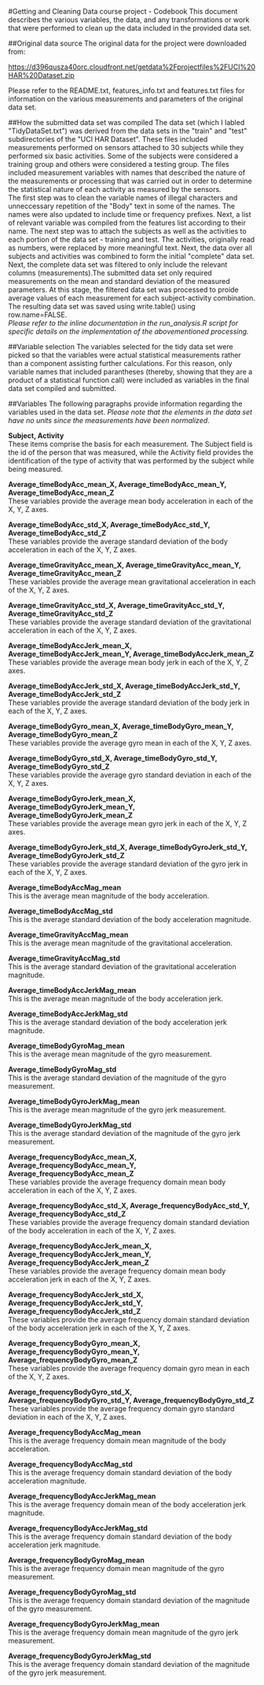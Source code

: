 #Getting and Cleaning Data course project - Codebook
This document describes the various variables, the data, and any transformations or work that were performed to clean up the data included in the provided data set.

##Original data source
The original data for the project were downloaded from:

https://d396qusza40orc.cloudfront.net/getdata%2Fprojectfiles%2FUCI%20HAR%20Dataset.zip  

Please refer to the README.txt, features_info.txt and features.txt files for information on the various measurements and parameters of the original data set.

##How the submitted data set was compiled
The data set (which I labled "TidyDataSet.txt") was derived from the data sets in the "train" and "test" subdirectories of the "UCI HAR Dataset". These files included measurements performed on sensors attached to 30 subjects while they performed six basic activities. Some of the subjects were considered a training group and others were considered a testing group. The files included measurement variables with names that described the nature of the measurements or processing that was carried out in order to determine the statistical nature of each activity as measured by the sensors.  
The first step was to clean the variable names of illegal characters and unneccessary repetition of the "Body" text in some of the names. The names were also updated to include time or frequency prefixes. Next, a list of relevant variable was compiled from the features list according to their name. The next step was to attach the subjects as well as the activities to each portion of the data set - training and test. The activities, originally read as numbers, were replaced by more meaningful text. Next, the data over all subjects and activities was combined to form the initial "complete" data set. Next, the complete data set was filtered to only include the relevant columns (measurements).The submitted data set only required measurements on the mean and standard deviation of the measured parameters. At this stage, the filtered data set was processed to proide average values of each measurement for each subject-activity combination. The resulting data set was saved using write.table() using row.name=FALSE.  
*Please refer to the inline documentation in the run_analysis.R script for specific details on the implementation of the abovementioned processing.*

##Variable selection
The variables selected for the tidy data set were picked so that the variables were actual statistical measurements rather than a component assisting further calculations. For this reason, only variable names that included parantheses (thereby, showing that they are a product of a statistical function call) were included as variables in the final data set compiled and submitted.

##Variables
The following paragraphs provide information regarding the variables used in the data set. *Please note that the elements in the data set have no units since the measurements have been normalized*.  

**Subject, Activity**  
These items comprise the basis for each measurement. The Subject field is the id of the person that was measured, while the Activity field provides the identification of the type of activity that was performed by the subject while being measured.

**Average_timeBodyAcc_mean_X, Average_timeBodyAcc_mean_Y, Average_timeBodyAcc_mean_Z**  
These variables provide the average mean body acceleration in each of the X, Y, Z axes.  


**Average_timeBodyAcc_std_X, Average_timeBodyAcc_std_Y, Average_timeBodyAcc_std_Z**  
These variables provide the average standard deviation of the body acceleration in each of the X, Y, Z axes.  


**Average_timeGravityAcc_mean_X, Average_timeGravityAcc_mean_Y, Average_timeGravityAcc_mean_Z**  
These variables provide the average mean gravitational acceleration in each of the X, Y, Z axes.  


**Average_timeGravityAcc_std_X, Average_timeGravityAcc_std_Y, Average_timeGravityAcc_std_Z**  
These variables provide the average standard deviation of the gravitational acceleration in each of the X, Y, Z axes.  


**Average_timeBodyAccJerk_mean_X, Average_timeBodyAccJerk_mean_Y, Average_timeBodyAccJerk_mean_Z**  
These variables provide the average mean body jerk in each of the X, Y, Z axes.  


**Average_timeBodyAccJerk_std_X, Average_timeBodyAccJerk_std_Y, Average_timeBodyAccJerk_std_Z**  
These variables provide the average standard deviation of the body jerk in each of the X, Y, Z axes.  


**Average_timeBodyGyro_mean_X, Average_timeBodyGyro_mean_Y, Average_timeBodyGyro_mean_Z**  
These variables provide the average gyro mean in each of the X, Y, Z axes.  


**Average_timeBodyGyro_std_X, Average_timeBodyGyro_std_Y, Average_timeBodyGyro_std_Z**  
These variables provide the average gyro standard deviation in each of the X, Y, Z axes.  


**Average_timeBodyGyroJerk_mean_X, Average_timeBodyGyroJerk_mean_Y, Average_timeBodyGyroJerk_mean_Z**  
These variables provide the average mean gyro jerk in each of the X, Y, Z axes.  


**Average_timeBodyGyroJerk_std_X, Average_timeBodyGyroJerk_std_Y, Average_timeBodyGyroJerk_std_Z**  
These variables provide the average standard deviation of the gyro jerk in each of the X, Y, Z axes.  


**Average_timeBodyAccMag_mean**  
This is the average mean magnitude of the body acceleration.


**Average_timeBodyAccMag_std**  
This is the average standard deviation of the body acceleration magnitude.


**Average_timeGravityAccMag_mean**  
This is the average mean magnitude of the gravitational acceleration.


**Average_timeGravityAccMag_std**  
This is the average standard deviation of the gravitational acceleration magnitude.


**Average_timeBodyAccJerkMag_mean**  
This is the average mean magnitude of the body acceleration jerk.


**Average_timeBodyAccJerkMag_std**  
This is the average standard deviation of the body acceleration jerk magnitude.


**Average_timeBodyGyroMag_mean**  
This is the average mean magnitude of the gyro measurement.


**Average_timeBodyGyroMag_std**  
This is the average standard deviation of the magnitude of the gyro measurement.


**Average_timeBodyGyroJerkMag_mean**  
This is the average mean magnitude of the gyro jerk measurement.


**Average_timeBodyGyroJerkMag_std**  
This is the average standard deviation of the magnitude of the gyro jerk measurement.


**Average_frequencyBodyAcc_mean_X, Average_frequencyBodyAcc_mean_Y, Average_frequencyBodyAcc_mean_Z**  
These variables provide the average frequency domain mean body acceleration in each of the X, Y, Z axes.  


**Average_frequencyBodyAcc_std_X, Average_frequencyBodyAcc_std_Y, Average_frequencyBodyAcc_std_Z**  
These variables provide the average frequency domain standard deviation of the body acceleration in each of the X, Y, Z axes.  


**Average_frequencyBodyAccJerk_mean_X, Average_frequencyBodyAccJerk_mean_Y, Average_frequencyBodyAccJerk_mean_Z**  
These variables provide the average frequency domain mean body acceleration jerk in each of the X, Y, Z axes.  


**Average_frequencyBodyAccJerk_std_X, Average_frequencyBodyAccJerk_std_Y, Average_frequencyBodyAccJerk_std_Z**  
These variables provide the average frequency domain standard deviation of the body acceleration jerk in each of the X, Y, Z axes.  


**Average_frequencyBodyGyro_mean_X, Average_frequencyBodyGyro_mean_Y, Average_frequencyBodyGyro_mean_Z**  
These variables provide the average frequency domain gyro mean in each of the X, Y, Z axes.  


**Average_frequencyBodyGyro_std_X, Average_frequencyBodyGyro_std_Y, Average_frequencyBodyGyro_std_Z**  
These variables provide the average frequency domain gyro standard deviation in each of the X, Y, Z axes.  


**Average_frequencyBodyAccMag_mean**  
This is the average frequency domain mean magnitude of the body acceleration.


**Average_frequencyBodyAccMag_std**  
This is the average frequency domain standard deviation of the body acceleration magnitude.


**Average_frequencyBodyAccJerkMag_mean**  
This is the average frequency domain mean of the body acceleration jerk magnitude.


**Average_frequencyBodyAccJerkMag_std**  
This is the average frequency domain standard deviation of the body acceleration jerk magnitude.


**Average_frequencyBodyGyroMag_mean**  
This is the average frequency domain mean magnitude of the gyro measurement.


**Average_frequencyBodyGyroMag_std**  
This is the average frequency domain standard deviation of the magnitude of the gyro measurement.


**Average_frequencyBodyGyroJerkMag_mean**  
This is the average frequency domain mean magnitude of the gyro jerk measurement.


**Average_frequencyBodyGyroJerkMag_std**  
This is the average frequency domain standard deviation of the magnitude of the gyro jerk measurement.



